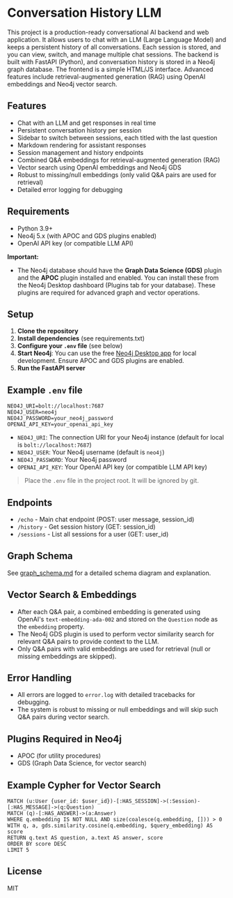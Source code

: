 
# Conversation History LLM

This project is a production-ready conversational AI backend and web application. It allows users to chat with an LLM (Large Language Model) and keeps a persistent history of all conversations. Each session is stored, and you can view, switch, and manage multiple chat sessions. The backend is built with FastAPI (Python), and conversation history is stored in a Neo4j graph database. The frontend is a simple HTML/JS interface. Advanced features include retrieval-augmented generation (RAG) using OpenAI embeddings and Neo4j vector search.

## Features
- Chat with an LLM and get responses in real time
- Persistent conversation history per session
- Sidebar to switch between sessions, each titled with the last question
- Markdown rendering for assistant responses
- Session management and history endpoints
- Combined Q&A embeddings for retrieval-augmented generation (RAG)
- Vector search using OpenAI embeddings and Neo4j GDS
- Robust to missing/null embeddings (only valid Q&A pairs are used for retrieval)
- Detailed error logging for debugging

## Requirements
- Python 3.9+
- Neo4j 5.x (with APOC and GDS plugins enabled)
- OpenAI API key (or compatible LLM API)

**Important:**
- The Neo4j database should have the **Graph Data Science (GDS)** plugin and the **APOC** plugin installed and enabled. You can install these from the Neo4j Desktop dashboard (Plugins tab for your database). These plugins are required for advanced graph and vector operations.

## Setup
1. **Clone the repository**
2. **Install dependencies** (see requirements.txt)
3. **Configure your `.env` file** (see below)
4. **Start Neo4j**: You can use the free [Neo4j Desktop app](https://neo4j.com/download/) for local development. Ensure APOC and GDS plugins are enabled.
5. **Run the FastAPI server**

## Example `.env` file
```
NEO4J_URI=bolt://localhost:7687
NEO4J_USER=neo4j
NEO4J_PASSWORD=your_neo4j_password
OPENAI_API_KEY=your_openai_api_key
```

- `NEO4J_URI`: The connection URI for your Neo4j instance (default for local is `bolt://localhost:7687`)
- `NEO4J_USER`: Your Neo4j username (default is `neo4j`)
- `NEO4J_PASSWORD`: Your Neo4j password
- `OPENAI_API_KEY`: Your OpenAI API key (or compatible LLM API key)

> Place the `.env` file in the project root. It will be ignored by git.


## Endpoints
- `/echo` - Main chat endpoint (POST: user message, session_id)
- `/history` - Get session history (GET: session_id)
- `/sessions` - List all sessions for a user (GET: user_id)

## Graph Schema
See [graph_schema.md](graph_schema.md) for a detailed schema diagram and explanation.

## Vector Search & Embeddings
- After each Q&A pair, a combined embedding is generated using OpenAI's `text-embedding-ada-002` and stored on the `Question` node as the `embedding` property.
- The Neo4j GDS plugin is used to perform vector similarity search for relevant Q&A pairs to provide context to the LLM.
- Only Q&A pairs with valid embeddings are used for retrieval (null or missing embeddings are skipped).

## Error Handling
- All errors are logged to `error.log` with detailed tracebacks for debugging.
- The system is robust to missing or null embeddings and will skip such Q&A pairs during vector search.

## Plugins Required in Neo4j
- APOC (for utility procedures)
- GDS (Graph Data Science, for vector search)

## Example Cypher for Vector Search
```
MATCH (u:User {user_id: $user_id})-[:HAS_SESSION]->(:Session)-[:HAS_MESSAGE]->(q:Question)
MATCH (q)-[:HAS_ANSWER]->(a:Answer)
WHERE q.embedding IS NOT NULL AND size(coalesce(q.embedding, [])) > 0
WITH q, a, gds.similarity.cosine(q.embedding, $query_embedding) AS score
RETURN q.text AS question, a.text AS answer, score
ORDER BY score DESC
LIMIT 5
```

## License
MIT
